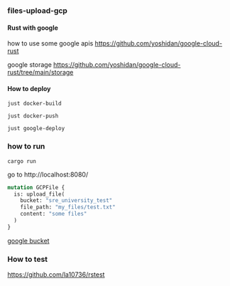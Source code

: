 ### files-upload-gcp

#### Rust with google

how to use some google apis https://github.com/yoshidan/google-cloud-rust

google storage
https://github.com/yoshidan/google-cloud-rust/tree/main/storage

#### How to deploy

`just docker-build`

`just docker-push`

`just google-deploy`

### how to run

`cargo run`

go to http://localhost:8080/

```graphql
mutation GCPFile {
  is: upload_file(
    bucket: "sre_university_test"
    file_path: "my_files/test.txt"
    content: "some files"
  )
}
```

[google bucket](https://console.cloud.google.com/storage/browser/sre_university_test;tab=objects?forceOnBucketsSortingFiltering=true&project=cybx-chat&prefix=&forceOnObjectsSortingFiltering=false)

### How to test

https://github.com/la10736/rstest
